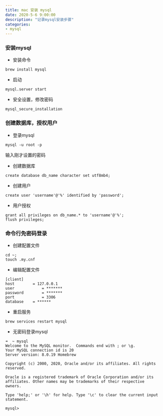 ```yaml
---
title: mac 安装 mysql
date: 2020-5-6 9:00:00
description: "记录mysql安装步骤"
categories:
- mysql
---
```



### 安装mysql

* 安装命令

```
brew install mysql
```

* 启动

```
mysql.server start
```

* 安全设置，修改密码

```
mysql_secure_installation
```


### 创建数据库，授权用户

* 登录mysql

```
mysql -u root -p
```

输入刚才设置的密码

* 创建数据库

```
create database db_name character set utf8mb4;
```

* 创建用户

```
create user 'username'@'%' identified by 'password';
```

* 用户授权

```
grant all privileges on db_name.* to 'username'@'%';
flush privileges;
```


### 命令行免密码登录

* 创建配置文件

```
cd ~;
touch .my.cnf
```

* 编辑配置文件

```
[client]
host		= 127.0.0.1
user            = *******
password        = *******
port            = 3306
database	= ******
```

* 重启服务

```
brew services restart mysql
```


* 无密码登录mysql

```
➜  ~ mysql
Welcome to the MySQL monitor.  Commands end with ; or \g.
Your MySQL connection id is 20
Server version: 8.0.19 Homebrew

Copyright (c) 2000, 2020, Oracle and/or its affiliates. All rights reserved.

Oracle is a registered trademark of Oracle Corporation and/or its
affiliates. Other names may be trademarks of their respective
owners.

Type 'help;' or '\h' for help. Type '\c' to clear the current input statement.

mysql> 
```










